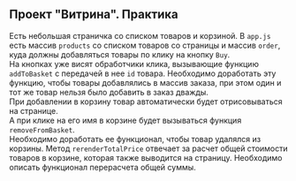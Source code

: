 ## Проект "Витрина". Практика

Есть небольшая страничка со списком товаров и корзиной.
В `app.js` есть массив `products` со списком товаров со страницы и массив `order`, куда должны добавляться товары по клику на кнопку `Buy`.  
На кнопках уже висят обработчики клика, вызывающие функцию `addToBasket` с передачей в нее `id` товара. Необходимо доработать эту функцию, чтобы товары добавлялись в массив заказа, при этом один и тот же товар нельзя было добавить в заказ дважды.  
При добавлении в корзину товар автоматически будет отрисовываться на странице.  
А при клике на его имя в корзине будет вызываться функция `removeFromBasket`.  
Необходимо доработать ее функционал, чтобы товар удалялся из корзины.
Метод `rerenderTotalPrice` отвечает за расчет общей стоимости товаров в корзине,
которая также выводится на страницу. Необходимо описать функционал перерасчета общей суммы.
